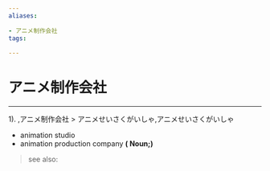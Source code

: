 ```yaml
---
aliases:
    
- アニメ制作会社
tags:
    
---
```


# アニメ制作会社
---
1).
,アニメ制作会社 > アニメせいさくがいしゃ,アニメせいさくがいしゃ

- animation studio
- animation production company
**( Noun;)**
> see also: 
            